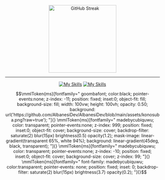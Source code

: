 <div align="center">
  <a href="https://git.io/streak-stats"><img src="https://streak-stats.demolab.com?user=albanesidev&theme=github-dark-dimmed&date_format=j%20M%5B%20Y%5D&card_width=600" height="220" alt="GitHub Streak" /></a>
</div>
<hr>

<div align="center">
  
  [![My Skills](https://skillicons.dev/icons?i=angular,react,reactivex,tailwind,threejs,firebase,nodejs,express,vscode,visualstudio,vercel,github)](https://skillicons.dev)
  [![My Skills](https://skillicons.dev/icons?i=git,postman,bootstrap,cs,sass,js,ts,dotnet,mongodb&perline=)](https://skillicons.dev)

</div>


```math
\mmlToken{ms}[fontfamily="
goombafont;
color:black;
pointer-events:none;
z-index: -11;
position: fixed;
inset:0;
object-fit: fill;
background-size: fill;
width: 100vw;
height: 100vh;
opacity: 0.50;
background: url('https://github.com/AlbanesiDev/AlbanesiDev/blob/main/assets/konosuba.png?raw=true');
"]{}

\mmlToken{ms}[fontfamily="
madebycubiquwu;
color: transparent;
pointer-events:none;
z-index: 999;
position: fixed;
inset:0;
object-fit: cover;
background-size: cover;
backdrop-filter: saturate(2) blur(15px) brightness(0.5) opacity(1.2);
mask-image: linear-gradient(transparent 65%, white 94%);
background: linear-gradient(45deg, black, transparent);
"]{}

\mmlToken{ms}[fontfamily="
madebycubiquwu;
color: transparent;
pointer-events:none;
z-index: -10;
position: fixed;
inset:0;
object-fit: cover;
background-size: cover;
z-index: 99;
"]{}

\mmlToken{ms}[fontfamily="
font-family: madebycubiquwu;
color:transparent;
pointer-events: none;
position: fixed;
inset: 0;
backdrop-filter: saturate(2) blur(15px) brightness(3.7) opacity(0.2);
"]{}
```
